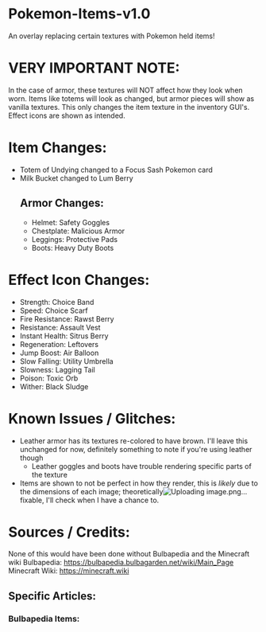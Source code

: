 # Pokemon-Items-v1.0
An overlay replacing certain textures with Pokemon held items!

# VERY IMPORTANT NOTE:
In the case of armor, these textures will NOT affect how they look when worn. Items like totems will look as changed, but armor pieces will show as vanilla textures. This only changes the item texture in the inventory GUI's. Effect icons are shown as intended.


# Item Changes:
- Totem of Undying changed to a Focus Sash Pokemon card
- Milk Bucket changed to Lum Berry
  ## Armor Changes:
  - Helmet: Safety Goggles
  - Chestplate: Malicious Armor
  - Leggings: Protective Pads
  - Boots: Heavy Duty Boots


# Effect Icon Changes:
- Strength: Choice Band
- Speed: Choice Scarf
- Fire Resistance: Rawst Berry
- Resistance: Assault Vest
- Instant Health: Sitrus Berry
- Regeneration: Leftovers
- Jump Boost: Air Balloon
- Slow Falling: Utility Umbrella
- Slowness: Lagging Tail
- Poison: Toxic Orb
- Wither: Black Sludge


# Known Issues / Glitches:
- Leather armor has its textures re-colored to have brown. I'll leave this unchanged for now, definitely something to note if you're using leather though
  - Leather goggles and boots have trouble rendering specific parts of the texture
- Items are shown to not be perfect in how they render, this is *likely* due to the dimensions of each image; theoretically![Uploading image.png…]()
 fixable, I'll check when I have a chance to.

# Sources / Credits:
None of this would have been done without Bulbapedia and the Minecraft wiki
Bulbapedia: https://bulbapedia.bulbagarden.net/wiki/Main_Page
Minecraft Wiki: https://minecraft.wiki

## Specific Articles:
  ### Bulbapedia Items:
